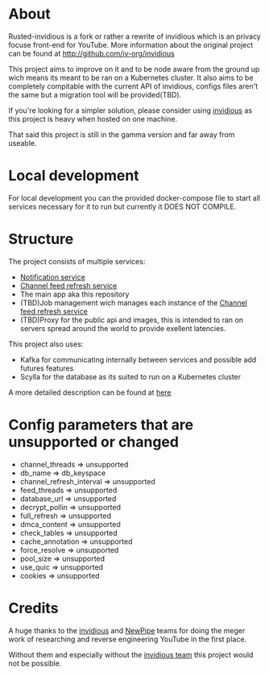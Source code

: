 # About
Rusted-invidious is a fork or rather a rewrite of invidious which is an privacy focuse front-end for YouTube.
More information about the original project can be found at http://github.com/iv-org/invidious

This project aims to improve on it and to be node aware from the ground up wich means its meant to be ran on a Kubernetes cluster. It also aims to be completely compitable with the current API of invidious, configs files aren't the same but a migration tool will be provided(TBD).

If you're looking for a simpler solution, please consider using [invidious](http://github.com/iv-org/invidious) as this project is heavy when hosted on one machine.

That said this project is still in the gamma version and far away from useable.
# Local development
For local development you can the provided docker-compose file to start all services necessary for it to run but currently it DOES NOT COMPILE.
# Structure
The project consists of multiple services:
- [Notification service](https://github.com/11Tuvork28/rusted-invidious-notifications/)
- [Channel feed refresh service](https://github.com/11Tuvork28/rusted-invidious-refresh-feed/)
- The main app aka this repository
- (TBD)Job management wich manages each instance of the [Channel feed refresh service](https://github.com/11Tuvork28/rusted-invidious-refresh-feed/)
- (TBD)Proxy for the public api and images, this is intended to ran on servers spread around the world to provide exellent latencies.

This project also uses:
- Kafka for communicating internally between services and possible add futures features
- Scylla for the database as its suited to run on a Kubernetes cluster

A more detailed description can be found at [here](https://github.com/11Tuvork28/rusted-invidious/blob/main/notes.md)
# Config parameters that are unsupported or changed
- channel_threads => unsupported
- db_name => db_keyspace
- channel_refresh_interval => unsupported
- feed_threads => unsupported
- database_url => unsupported
- decrypt_pollin => unsupported
- full_refresh => unsupported
- dmca_content => unsupported
- check_tables => unsupported
- cache_annotation => unsupported
- force_resolve => unsupported
- pool_size => unsupported
- use_quic => unsupported
- cookies => unsupported

# Credits
A huge thanks to the [invidious](http://github.com/iv-org/invidious) and [NewPipe](https://github.com/TeamNewPipe/NewPipe) teams for doing the meger work of researching and reverse engineering YouTube in the first place.

Without them and especially without the [invidious team](http://github.com/iv-org/invidious) this project would not be possible.